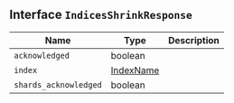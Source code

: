 ## Interface `IndicesShrinkResponse`

| Name | Type | Description |
| - | - | - |
| `acknowledged` | boolean | &nbsp; |
| `index` | [IndexName](./IndexName.md) | &nbsp; |
| `shards_acknowledged` | boolean | &nbsp; |
